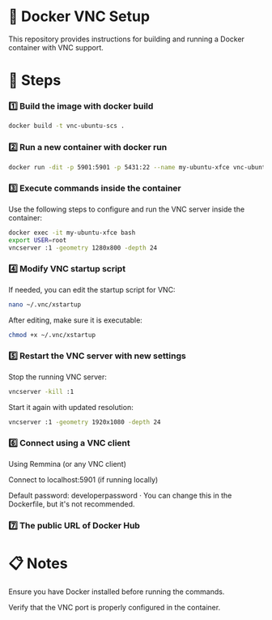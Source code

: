 # 📌 Docker VNC Setup
This repository provides instructions for building and running a Docker container with VNC support.
# 🚀 Steps
### 1️⃣ Build the image with docker build 
```bash
docker build -t vnc-ubuntu-scs .
```
### 2️⃣ Run a new container with docker run
```bash
docker run -dit -p 5901:5901 -p 5431:22 --name my-ubuntu-xfce vnc-ubuntu-scs bash
```
### 3️⃣ Execute commands inside the container
Use the following steps to configure and run the VNC server inside the container:
```bash
docker exec -it my-ubuntu-xfce bash
export USER=root
vncserver :1 -geometry 1280x800 -depth 24
```
### 4️⃣ Modify VNC startup script
If needed, you can edit the startup script for VNC:
```bash
nano ~/.vnc/xstartup
```
After editing, make sure it is executable:
```bash
chmod +x ~/.vnc/xstartup
```
### 5️⃣ Restart the VNC server with new settings
Stop the running VNC server:
```bash
vncserver -kill :1
```
Start it again with updated resolution:
```bash
vncserver :1 -geometry 1920x1080 -depth 24
```
### 6️⃣ Connect using a VNC client
Using Remmina (or any VNC client)

Connect to localhost:5901 (if running locally)

Default password: developerpassword · You can change this in the Dockerfile, but it's not recommended.
### 7️⃣ The public URL of Docker Hub


# 📋 Notes
Ensure you have Docker installed before running the commands.

Verify that the VNC port is properly configured in the container.

